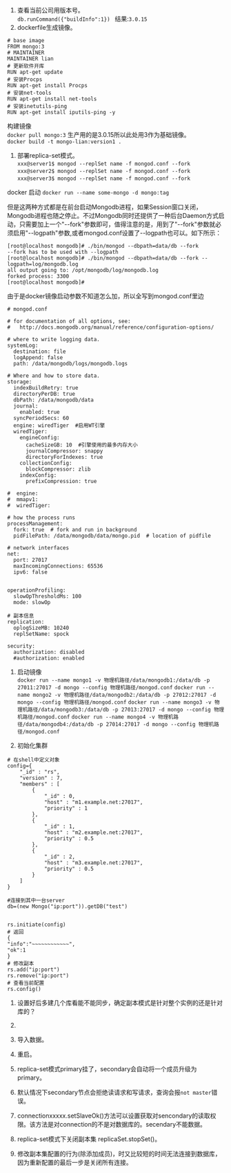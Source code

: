 1. 查看当前公司用版本号。  
`db.runCommand({"buildInfo":1}) `   结果:`3.0.15`   
1. dockerfile生成镜像。  
```
# base image
FROM mongo:3
# MAINTAINER
MAINTAINER lian
# 更新软件开库
RUN apt-get update
# 安装Procps
RUN apt-get install Procps
# 安装net-tools
RUN apt-get install net-tools   
# 安装inetutils-ping 
RUN apt-get install iputils-ping -y
```
构建镜像   
`docker pull mongo:3` 生产用的是3.0.15所以此处用3作为基础镜像。   
`docker build -t mongo-lian:version1 .`   

1. 部署replica-set模式。  
`xxx@server1$ mongod --replSet name -f mongod.conf --fork`     
`xxx@server2$ mongod --replSet name -f mongod.conf --fork`     
`xxx@server3$ mongod --replSet name -f mongod.conf --fork`     

docker 启动 `docker run --name some-mongo -d mongo:tag`     

但是这两种方式都是在前台启动Mongodb进程，如果Session窗口关闭，Mongodb进程也随之停止。不过Mongodb同时还提供了一种后台Daemon方式启动，只需要加上一个"--fork"参数即可，值得注意的是，用到了"--fork"参数就必须启用"--logpath"参数,或者mongod.conf设置了--logpath也可以。如下所示：   
```
[root@localhost mongodb]# ./bin/mongod --dbpath=data/db --fork
--fork has to be used with --logpath
[root@localhost mongodb]# ./bin/mongod --dbpath=data/db --fork --logpath=log/mongodb.log 
all output going to: /opt/mongodb/log/mongodb.log
forked process: 3300
[root@localhost mongodb]# 
```
由于是docker镜像启动参数不知道怎么加，所以全写到mongod.conf里边     

```
# mongod.conf

# for documentation of all options, see:
#   http://docs.mongodb.org/manual/reference/configuration-options/

# where to write logging data.
systemLog:
  destination: file
  logAppend: false
  path: /data/mongodb/logs/mongodb.logs

# Where and how to store data.
storage:
  indexBuildRetry: true
  directoryPerDB: true
  dbPath: /data/mongodb/data
  journal:
    enabled: true
  syncPeriodSecs: 60
  engine: wiredTiger  #启用WT引擎
  wiredTiger:
    engineConfig:
      cacheSizeGB: 10  #引擎使用的最多内存大小
      journalCompressor: snappy
      directoryForIndexes: true
    collectionConfig:
      blockCompressor: zlib
    indexConfig:
      prefixCompression: true

#  engine:
#  mmapv1:
#  wiredTiger:

# how the process runs
processManagement:
  fork: true  # fork and run in background
  pidFilePath: /data/mongodb/data/mongo.pid  # location of pidfile

# network interfaces
net:
  port: 27017
  maxIncomingConnections: 65536
  ipv6: false


operationProfiling:
  slowOpThresholdMs: 100
  mode: slowOp

# 副本信息
replication:
  oplogSizeMB: 10240
  replSetName: spock

security:
  authorization: disabled
  #authorization: enabled

```

1. 启动镜像    
`docker run --name mongo1 -v 物理机路径/data/mongodb1:/data/db -p 27011:27017 -d mongo --config 物理机路径/mongod.conf`
`docker run --name mongo2 -v 物理机路径/data/mongodb2:/data/db -p 27012:27017 -d mongo --config 物理机路径/mongod.conf`
`docker run --name mongo3 -v 物理机路径/data/mongodb3:/data/db -p 27013:27017 -d mongo --config 物理机路径/mongod.conf`
`docker run --name mongo4 -v 物理机路径/data/mongodb4:/data/db -p 27014:27017 -d mongo --config 物理机路径/mongod.conf`

1. 初始化集群     
```
# 在shell中定义对象
config={
    "_id" : "rs",
    "version" : 7,
    "members" : [
        {
            "_id" : 0,
            "host" : "m1.example.net:27017",
            "priority" : 1
        },
        {
            "_id" : 1,
            "host" : "m2.example.net:27017",
            "priority" : 0.5
        },
        {
            "_id" : 2,
            "host" : "m3.example.net:27017",
            "priority" : 0.5
        }
    ]
}

#连接到其中一台server
db=(new Mongo("ip:port")).getDB("test")


rs.initiate(config)
# 返回
{
"info":"~~~~~~~~~~~~",
"ok":1
}
# 修改副本
rs.add("ip:port")
rs.remove("ip:port")
# 查看当前配置
rs.config() 

```
1. 设置好后多建几个库看能不能同步，确定副本模式是针对整个实例的还是针对库的？
1.    

1. 导入数据。   
1. 重启。   









1. replica-set模式primary挂了，secondary会自动将一个成员升级为primary。  
1. 默认情况下secondary节点会拒绝读请求和写请求，查询会报`not master`错误。   
1. connectionxxxxx.setSlaveOk()方法可以设置获取对sencondary的读取权限。该方法是对connection的不是对数据库的。secendary不能数据。   
1. replica-set模式下关闭副本集  replicaSet.stopSet()。   
1. 修改副本集配置的行为(除添加成员)，时又比较短的时间无法连接到数据库，因为重新配置的最后一步是关闭所有连接。
